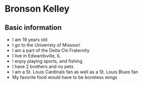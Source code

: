 # Bronson Kelley

## Basic information

- I am 19 years old 
- I go to the Univeristy of Missouri
- I am a part of the Delta Chi Fraternity
- I live in Edwardsville, IL
- I enjoy playing sports, and fishing
- I have 2 brothers and no pets
- I am a St. Louis Cardinals fan as well as a St. Louis Blues fan
- My favorite food would have to be boneless wings
